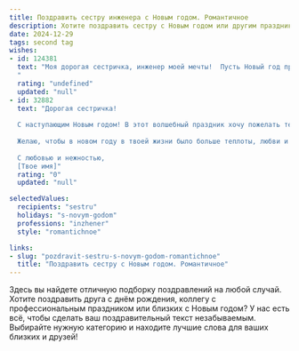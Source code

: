 ```yaml
---
title: Поздравить сестру инженера с Новым годом. Романтичное
description: Хотите поздравить сестру с Новым годом или другим праздником? Наш ИИ создаст незабываемое поздравление, а вы обязательно выделитесь среди других.  
date: 2024-12-29
tags: second tag
wishes:
- id: 124381
  text: "Моя дорогая сестричка, инженер моей мечты!  Пусть Новый год принесет тебе не только яркие огни и праздничное настроение, но и волшебство исполнения желаний,  романтическую искру в сердце и вдохновение для новых, грандиозных проектов.  Пусть твоя жизнь будет такой же прекрасной и сложной, как самые невероятные инженерные конструкции, которые ты создаешь.  С Новым годом!
  "
  rating: "undefined"
  updated: "null"
- id: 32882
  text: "Дорогая сестричка!
  
  С наступающим Новым годом! В этот волшебный праздник хочу пожелать тебе ярких звезд на твоем пути и смелых мечтаний, чтобы каждый проект, за который ты берешься, приносил тебе радость и удовлетворение. Пусть каждый день будет вдохновляющим, а твои инженерные идеи удивляют и восхищают!
  
  Желаю, чтобы в новом году в твоей жизни было больше теплоты, любви и романтики. Пусть сердце твоё наполняется счастьем, как двигаются механизмы, созданные твоими руками. Верю, что впереди тебя ждут невероятные свершения, и каждый момент станет новым шагом к осуществлению мечты.
  
  С любовью и нежностью,
  [Твое имя]"
  rating: "0"
  updated: "null"

selectedValues:
  recipients: "sestru"
  holidays: "s-novym-godom"
  professions: "inzhener"
  style: "romantichnoe"

links:
- slug: "pozdravit-sestru-s-novym-godom-romantichnoe"
  title: "Поздравить сестру с Новым годом. Романтичное"
---
```


Здесь вы найдете отличную подборку поздравлений на любой случай. 
Хотите поздравить друга с днём рождения, коллегу с профессиональным праздником или близких с Новым годом? У нас есть всё, чтобы сделать ваш поздравительный текст незабываемым. Выбирайте нужную категорию и находите лучшие слова для ваших близких и друзей!
